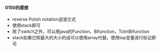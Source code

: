 #### 0150的感想
- reverse Polish notation逆波兰式
- 使用stack即可
- 除了switch之外，可以用java的Function，Bifunction，ToIntBifunction
- stack如果已知最大的大小的话可以使用array代替。使用top变量进行标记即可

